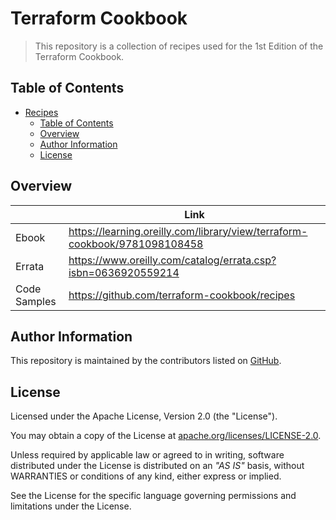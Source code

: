 # Terraform Cookbook

> This repository is a collection of recipes used for the 1st Edition of the Terraform Cookbook.

## Table of Contents

<!-- TOC -->
* [Recipes](#recipes)
  * [Table of Contents](#table-of-contents)
  * [Overview](#overview)
  * [Author Information](#author-information)
  * [License](#license)
<!-- TOC -->

## Overview

|              | Link            |
|--------------|-----------------|
| Ebook        | https://learning.oreilly.com/library/view/terraform-cookbook/9781098108458   |
| Errata       | https://www.oreilly.com/catalog/errata.csp?isbn=0636920559214  |
| Code Samples | https://github.com/terraform-cookbook/recipes |

## Author Information

This repository is maintained by the contributors listed on [GitHub](https://github.com/terraform-cookbook/recipes/graphs/contributors).

## License

Licensed under the Apache License, Version 2.0 (the "License").

You may obtain a copy of the License at [apache.org/licenses/LICENSE-2.0](http://www.apache.org/licenses/LICENSE-2.0).

Unless required by applicable law or agreed to in writing, software distributed under the License is distributed on an _"AS IS"_ basis, without WARRANTIES or conditions of any kind, either express or implied.

See the License for the specific language governing permissions and limitations under the License.
